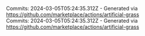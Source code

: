 Commits: 2024-03-05T05:24:35.312Z - Generated via https://github.com/marketplace/actions/artificial-grass
<br>
Commits: 2024-03-05T05:24:35.312Z - Generated via https://github.com/marketplace/actions/artificial-grass
<br>
